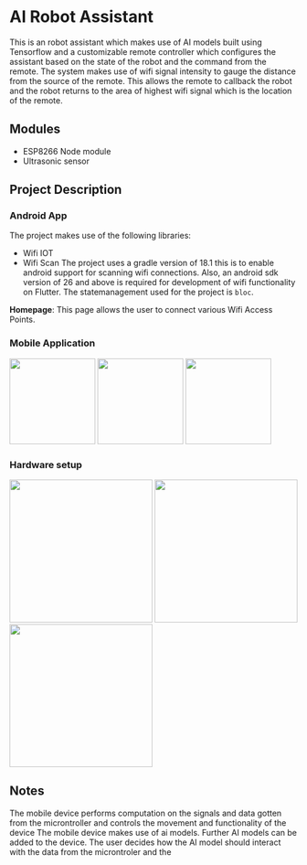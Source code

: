 # AI Robot Assistant

This is an robot assistant which makes use of AI models built using Tensorflow and a customizable remote controller which configures the assistant based on the state of the robot and the command from the remote. The system makes use of wifi signal intensity to gauge the distance from the source of the remote. This allows the remote to callback the robot and the robot returns to the area of highest wifi signal which is the location of the remote.

## Modules

- ESP8266 Node module
- Ultrasonic sensor


## Project Description

### Android App
The project makes use of the following libraries:
- Wifi IOT
- Wifi Scan
The project uses a gradle version of 18.1 this is to enable android support for scanning wifi connections. Also, an android sdk version of 26 and above is required for development of wifi functionality on Flutter. The statemanagement used for the project is `bloc`.

**Homepage**: This page allows the user to connect various Wifi Access Points.

### Mobile Application

<img src='https://res.cloudinary.com/aniobi/image/upload/v1730301514/hardware_projects/robot_assistant/1.png' width='150'>
<img src='https://res.cloudinary.com/aniobi/image/upload/v1730301514/hardware_projects/robot_assistant/2.png' width='150'>
<img src='https://res.cloudinary.com/aniobi/image/upload/v1730301514/hardware_projects/robot_assistant/3.png' width='150'>

### Hardware setup

<img src='https://res.cloudinary.com/aniobi/image/upload/v1730301514/hardware_projects/robot_assistant/4.png' height='250'>
<img src='https://res.cloudinary.com/aniobi/image/upload/v1730301514/hardware_projects/robot_assistant/5.png' height='250'>
<img src='https://res.cloudinary.com/aniobi/image/upload/v1730301514/hardware_projects/robot_assistant/6.png' height='250'>


## Notes
The mobile device performs computation on the signals and data gotten from the microntroller and controls the movement and functionality of the device
The mobile device makes use of ai models. Further AI models can be added to the device. The user decides how the AI model should interact with the data from the microntroler and the
